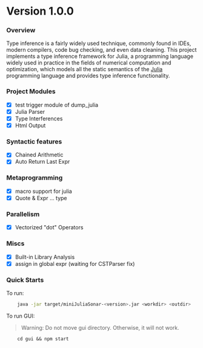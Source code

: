 # Version 1.0.0
### Overview 

Type inference is a fairly widely used technique, commonly found in IDEs, modern compilers, code bug checking, and even data cleaning. This project implements a type inference framework for Julia, a programming language widely used in practice in the fields of numerical computation and optimization, which models all the static semantics of the [Julia](https://julialang.org/) programming language and provides type inference functionality.

### Project Modules
- [x] test trigger module of dump_julia
- [x] Julia Parser
- [x] Type Interferences
- [x] Html Output

### Syntactic features
- [x] Chained Arithmetic
- [x] Auto Return Last Expr
 
### Metaprogramming
- [x] macro support for julia
- [x] Quote & Expr ... type

### Parallelism
- [x] Vectorized "dot" Operators

### Miscs
- [x] Built-in Library Analysis
- [x] assign in global expr (waiting for CSTParser fix)

### Quick Starts
To run:
```bash
    java -jar target/miniJuliaSonar-<version>.jar <workdir> <outdir>
```

To run GUI:
> Warning: Do not move gui directory. Otherwise, it will not work.
```
    cd gui && npm start
```
